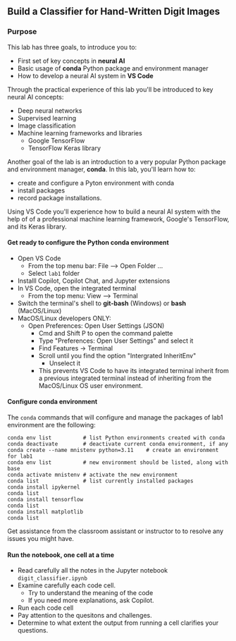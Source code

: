 ## Build a Classifier for Hand-Written Digit Images

### Purpose
This lab has three goals, to introduce you to:
- First set of key concepts in **neural AI**
- Basic usage of **conda** Python package and environment manager
- How to develop a neural AI system in **VS Code**

Through the practical experience of this lab you'll be introduced to key neural AI concepts:
- Deep neural networks
- Supervised learning
- Image classification 
- Machine learning frameworks and libraries
    - Google TensorFlow
    - TensorFlow Keras library

Another goal of the lab is an introduction to a very popular Python package and environment manager, **conda**. In this lab, you'll learn how to:
- create and configure a Pyton environment with conda
- install packages
- record package installations. 

Using VS Code you'll experience how to build a neural AI system with the help of 
of a professional machine learning framework, Google's TensorFlow, and its Keras library.

#### Get ready to configure the Python conda environment
- Open VS Code
    - From the top menu bar: File --> Open Folder ...
    - Select `lab1` folder
- Installl Copilot, Copilot Chat, and Jupyter extensions
- In VS Code, open the integrated terminal
    - From the top menu: View --> Terminal
- Switch the terminal's shell to **git-bash** (Windows) or **bash** (MacOS/Linux)
- MacOS/Linux developers ONLY:
    - Open Preferences: Open User Settings (JSON)
        - Cmd and Shift P to open the command palette
        - Type "Preferences: Open User Settings" and select it
        - Find Features -> Terminal
        - Scroll until you find the option "Intergrated InheritEnv"
            - Unselect it
        - This prevents VS Code to have its integrated terminal inherit from a previous 
        integrated terminal instead of inheriting from the MacOS/Linux OS user environment.  

#### Configure conda environment
The `conda` commands that will configure and manage the packages of lab1 environment 
are the following:
```
conda env list          # list Python environments created with conda
conda deactivate        # deactivate current conda environment, if any
conda create --name mnistenv python=3.11    # create an environment for lab1
conda env list          # new environment should be listed, along with base
conda activate mnistenv # activate the new environment
conda list              # list currently installed packages
conda install ipykernel
conda list
conda install tensorflow
conda list
conda install matplotlib
conda list
```
Get assistance from the classroom assistant or instructor to to resolve any issues 
you might have. 

#### Run the notebook, one cell at a time
- Read carefully all the notes in the Jupyter notebook `digit_classifier.ipynb`
- Examine carefully each code cell.
    - Try to understand the meaning of the code
    - If you need more explanations, ask Copilot.
- Run each code cell
- Pay attention to the quesitons and challenges. 
- Determine to what extent the output from running a cell clarifies your questions. 
